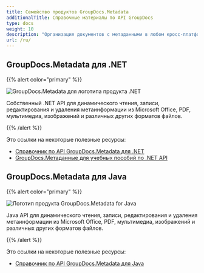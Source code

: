 ```yaml
---
title: Семейство продуктов GroupDocs.Metadata
additionalTitle: Справочные материалы по API GroupDocs
type: docs
weight: 10
description: "Организация документов с метаданными в любом кросс-платформенном приложении с помощью API метаданных GroupDocs для поиска, использования, сохранения и повторного использования данных в будущем."
url: /ru/
---
```


## GroupDocs.Metadata для .NET

{{% alert color="primary" %}} 

![GroupDocs.Metadata для логотипа продукта .NET](../gdocs_net.png)

Собственный .NET API для динамического чтения, записи, редактирования и удаления метаинформации из Microsoft Office, PDF, мультимедиа, изображений и различных других форматов файлов.

{{% /alert %}} 

Это ссылки на некоторые полезные ресурсы:

- [Справочник по API GroupDocs.Metadata для .NET](/metadata/ru/net/)
- [GroupDocs.Метаданные для учебных пособий по .NET API](/tutorials/metadata/ru/net/)


## GroupDocs.Metadata для Java

{{% alert color="primary" %}}

![Логотип продукта GroupDocs.Metadata for Java](../gdocs_java.png)

Java API для динамического чтения, записи, редактирования и удаления метаинформации из Microsoft Office, PDF, мультимедиа, изображений и различных других форматов файлов.

{{% /alert %}}

Это ссылки на некоторые полезные ресурсы:

- [Справочник по API GroupDocs.Metadata для Java](/metadata/java/)

